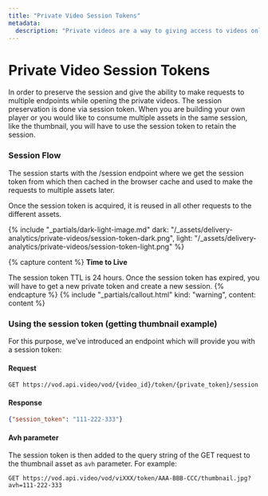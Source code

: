 ```yaml
---
title: "Private Video Session Tokens"
metadata: 
  description: "Private videos are a way to giving access to videos only to certain users and making sure that privacy concerns are covered. This section will provide a detailed explanation on how private video session tokens work."
---
```


Private Video Session Tokens
============================

In order to preserve the session and give the ability to make requests to multiple endpoints while opening the private videos. The session preservation is done via session token. When you are building your own player or you would like to consume multiple assets in the same session, like the thumbnail, you will have to use the session token to retain the session.

### Session Flow

The session starts with the /session endpoint where we get the session token from which then cached in the browser cache and used to make the requests to multiple assets later.

Once the session token is acquired, it is reused in all other requests to the different assets.

{% include "_partials/dark-light-image.md" dark: "/_assets/delivery-analytics/private-videos/session-token-dark.png", light: "/_assets/delivery-analytics/private-videos/session-token-light.png" %}

{% capture content %}
**Time to Live**

The session token TTL is 24 hours. Once the session token has expired, you will have to get a new private token and create a new session.
{% endcapture %}
{% include "_partials/callout.html" kind: "warning", content: content %}

### Using the session token (getting thumbnail example)
  
For this purpose, we've introduced an endpoint which will provide you with a session token:

#### Request

```curl
GET https://vod.api.video/vod/{video_id}/token/{private_token}/session
```

#### Response

```json
{"session_token": "111-222-333"}
```

#### Avh parameter

The session token is then added to the query string of the GET request to the thumbnail asset as `avh` parameter. For example:

```curl
GET https://vod.api.video/vod/viXXX/token/AAA-BBB-CCC/thumbnail.jpg?avh=111-222-333
```
